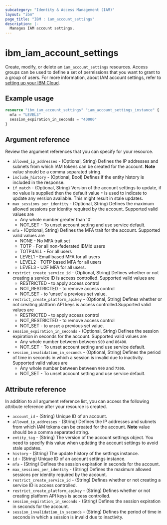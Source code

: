 ```yaml
---
subcategory: "Identity & Access Management (IAM)"
layout: "ibm"
page_title: "IBM : iam_account_settings"
description: |-
  Manages IAM account settings.
---
```


# ibm_iam_account_settings

Create, modify, or delete an `iam_account_settings` resources. Access groups can be used to define a set of permissions that you want to grant to a group of users. For more information, about IAM account settings, refer to [setting up your IBM Cloud](https://cloud.ibm.com/docs/account?topic=account-account-getting-started).

## Example usage

```terraform
resource "ibm_iam_account_settings" "iam_account_settings_instance" {
  mfa = "LEVEL3"
  session_expiration_in_seconds = "40000"
}
```


## Argument reference
Review the argument references that you can specify for your resource. 

- `allowed_ip_addresses` - (Optional, String) Defines the IP addresses and subnets from which IAM tokens can be created for the account. **Note** value should be a comma separated string.
- `include_history` - (Optional, Bool) Defines if the entity history is included in the response.
- `if_match` - (Optional, String) Version of the account settings to update, if no value is supplied then the default value `*` is used to indicate to update any version available. This might result in stale updates.
- `max_sessions_per_identity` - (Optional, String) Defines the maximum allowed sessions per identity required by the account. Supported valid values are
  * Any whole number greater than '0' 
  * NOT_SET - To unset account setting and use service default.
- `mfa` - (Optional, String) Defines the MFA trait for the account. Supported valid values are
  * NONE - No MFA trait set  
  * TOTP - For all non-federated IBMId users
  * TOTP4ALL - For all users
  * LEVEL1 - Email based MFA for all users
  * LEVEL2 - TOTP based MFA for all users
  * LEVEL3 - U2F MFA for all users.
- `restrict_create_service_id` - (Optional, String) Defines whether or not creating a service ID is access controlled. Supported valid values are
  * RESTRICTED - to apply access control  
  * NOT_RESTRICTED - to remove access control  
  * NOT_SET - to 'unset' a previous set value.
- `restrict_create_platform_apikey` - (Optional, String) Defines whether or not creating platform API keys is access controlled.Supported valid values are  
  * RESTRICTED - to apply access control  
  * NOT_RESTRICTED - to remove access control  
  * NOT_SET - to `unset` a previous set value.
- `session_expiration_in_seconds` - (Optional, String) Defines the session expiration in seconds for the account. Supported valid values are  
  * Any whole number between between `900` and `86400`.  
  * NOT_SET - To unset account setting and use service default.
- `session_invalidation_in_seconds` - (Optional, String) Defines the period of time in seconds in which a session is invalid due to inactivity. Supported valid values are  
  * Any whole number between between `900` and `7200`.  
  * NOT_SET - To unset account setting and use service default.


## Attribute reference
In addition to all argument reference list, you can access the following attribute reference after your resource is created.

- `account_id` - (String) Unique ID of an account.
- `allowed_ip_addresses` - (String) Defines the IP addresses and subnets from which IAM tokens can be created for the account. **Note** value should be a comma separated string.
- `entity_tag` - (String) The version of the account settings object. You need to specify this value when updating the account settings to avoid stale updates.
- `history` - (String) The update history of the settings instance.
- `id` - (String) Unique ID of an account settings instance.
- `mfa` - (String) Defines the session expiration in seconds for the account.
- `max_sessions_per_identity` - (String) Defines the maximum allowed sessions per identity required by the account.
- `restrict_create_service_id` - (String) Defines whether or not creating a service ID is access controlled.
- `restrict_create_platform_apikey` - (String) Defines whether or not creating platform API keys is access controlled.
- `session_expiration_in_seconds` - (String) Defines the session expiration in seconds for the account.
- `session_invalidation_in_seconds` - (String) Defines the period of time in seconds in which a session is invalid due to inactivity.

